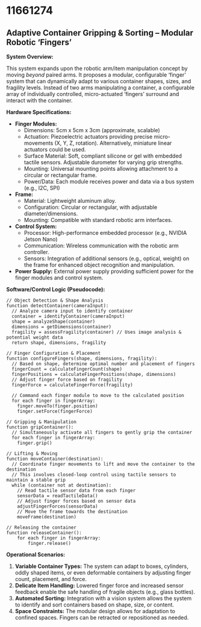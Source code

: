 # 11661274

## Adaptive Container Gripping & Sorting – Modular Robotic ‘Fingers’

**System Overview:**

This system expands upon the robotic arm/item manipulation concept by moving *beyond* paired arms. It proposes a modular, configurable ‘finger’ system that can dynamically adapt to various container shapes, sizes, and fragility levels. Instead of two arms manipulating a container, a configurable array of individually controlled, micro-actuated ‘fingers’ surround and interact with the container.

**Hardware Specifications:**

*   **Finger Modules:**
    *   Dimensions: 5cm x 5cm x 3cm (approximate, scalable)
    *   Actuation: Piezoelectric actuators providing precise micro-movements (X, Y, Z, rotation). Alternatively, miniature linear actuators could be used.
    *   Surface Material: Soft, compliant silicone or gel with embedded tactile sensors.  Adjustable durometer for varying grip strengths.
    *   Mounting: Universal mounting points allowing attachment to a circular or rectangular frame.
    *   Power/Data: Each module receives power and data via a bus system (e.g., I2C, SPI)
*   **Frame:**
    *   Material: Lightweight aluminum alloy.
    *   Configuration: Circular or rectangular, with adjustable diameter/dimensions.
    *   Mounting: Compatible with standard robotic arm interfaces.
*   **Control System:**
    *   Processor: High-performance embedded processor (e.g., NVIDIA Jetson Nano)
    *   Communication: Wireless communication with the robotic arm controller.
    *   Sensors: Integration of additional sensors (e.g., optical, weight) on the frame for enhanced object recognition and manipulation.
*   **Power Supply:** External power supply providing sufficient power for the finger modules and control system.

**Software/Control Logic (Pseudocode):**

```
// Object Detection & Shape Analysis
function detectContainer(cameraInput):
  // Analyze camera input to identify container
  container = identifyContainer(cameraInput)
  shape = analyzeShape(container)
  dimensions = getDimensions(container)
  fragility = assessFragility(container) // Uses image analysis & potential weight data
  return shape, dimensions, fragility

// Finger Configuration & Placement
function configureFingers(shape, dimensions, fragility):
  // Based on shape, determine optimal number and placement of fingers
  fingerCount = calculateFingerCount(shape)
  fingerPositions = calculateFingerPositions(shape, dimensions)
  // Adjust finger force based on fragility
  fingerForce = calculateFingerForce(fragility)

  // Command each finger module to move to the calculated position
  for each finger in fingerArray:
    finger.moveTo(finger.position)
    finger.setForce(fingerForce)

// Gripping & Manipulation
function gripContainer():
  // Simultaneously activate all fingers to gently grip the container
  for each finger in fingerArray:
    finger.grip()

// Lifting & Moving
function moveContainer(destination):
  // Coordinate finger movements to lift and move the container to the destination
  // This involves closed-loop control using tactile sensors to maintain a stable grip
  while (container not at destination):
    // Read tactile sensor data from each finger
    sensorData = readTactileData()
    // Adjust finger forces based on sensor data
    adjustFingerForces(sensorData)
    // Move the frame towards the destination
    moveFrame(destination)

// Releasing the container
function releaseContainer():
    for each finger in fingerArray:
        finger.release()
```

**Operational Scenarios:**

1.  **Variable Container Types:**  The system can adapt to boxes, cylinders, oddly shaped items, or even deformable containers by adjusting finger count, placement, and force.
2.  **Delicate Item Handling:** Lowered finger force and increased sensor feedback enable the safe handling of fragile objects (e.g., glass bottles).
3.  **Automated Sorting:**  Integration with a vision system allows the system to identify and sort containers based on shape, size, or content.
4.  **Space Constraints:** The modular design allows for adaptation to confined spaces. Fingers can be retracted or repositioned as needed.